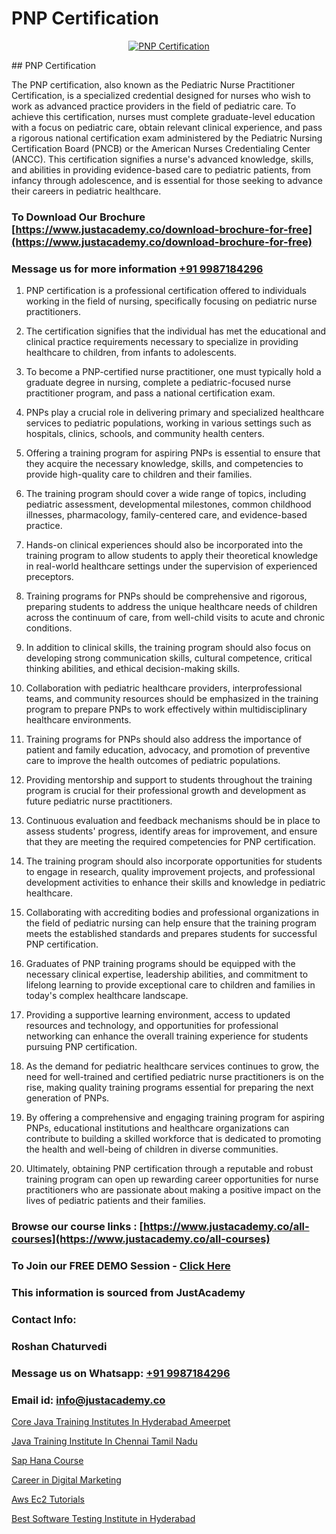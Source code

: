 # PNP Certification

<p align="center">
  <a href="https://justacademy.co/course-detail/pmp-certification-training">
    <img src="https://justacademy.co/storage2/course_image/1709713463_course_image.webp" alt="PNP Certification">
  </a>
</p>
## PNP Certification

The PNP certification, also known as the Pediatric Nurse Practitioner Certification, is a specialized credential designed for nurses who wish to work as advanced practice providers in the field of pediatric care. To achieve this certification, nurses must complete graduate-level education with a focus on pediatric care, obtain relevant clinical experience, and pass a rigorous national certification exam administered by the Pediatric Nursing Certification Board (PNCB) or the American Nurses Credentialing Center (ANCC). This certification signifies a nurse's advanced knowledge, skills, and abilities in providing evidence-based care to pediatric patients, from infancy through adolescence, and is essential for those seeking to advance their careers in pediatric healthcare.
### To Download Our Brochure [https://www.justacademy.co/download-brochure-for-free](https://www.justacademy.co/download-brochure-for-free)
### Message us for more information [+91 9987184296](https://api.whatsapp.com/send?phone=919987184296)
1) PNP certification is a professional certification offered to individuals working in the field of nursing, specifically focusing on pediatric nurse practitioners.

2) The certification signifies that the individual has met the educational and clinical practice requirements necessary to specialize in providing healthcare to children, from infants to adolescents.

3) To become a PNP-certified nurse practitioner, one must typically hold a graduate degree in nursing, complete a pediatric-focused nurse practitioner program, and pass a national certification exam.

4) PNPs play a crucial role in delivering primary and specialized healthcare services to pediatric populations, working in various settings such as hospitals, clinics, schools, and community health centers.

5) Offering a training program for aspiring PNPs is essential to ensure that they acquire the necessary knowledge, skills, and competencies to provide high-quality care to children and their families.

6) The training program should cover a wide range of topics, including pediatric assessment, developmental milestones, common childhood illnesses, pharmacology, family-centered care, and evidence-based practice.

7) Hands-on clinical experiences should also be incorporated into the training program to allow students to apply their theoretical knowledge in real-world healthcare settings under the supervision of experienced preceptors.

8) Training programs for PNPs should be comprehensive and rigorous, preparing students to address the unique healthcare needs of children across the continuum of care, from well-child visits to acute and chronic conditions.

9) In addition to clinical skills, the training program should also focus on developing strong communication skills, cultural competence, critical thinking abilities, and ethical decision-making skills.

10) Collaboration with pediatric healthcare providers, interprofessional teams, and community resources should be emphasized in the training program to prepare PNPs to work effectively within multidisciplinary healthcare environments.

11) Training programs for PNPs should also address the importance of patient and family education, advocacy, and promotion of preventive care to improve the health outcomes of pediatric populations.

12) Providing mentorship and support to students throughout the training program is crucial for their professional growth and development as future pediatric nurse practitioners.

13) Continuous evaluation and feedback mechanisms should be in place to assess students' progress, identify areas for improvement, and ensure that they are meeting the required competencies for PNP certification.

14) The training program should also incorporate opportunities for students to engage in research, quality improvement projects, and professional development activities to enhance their skills and knowledge in pediatric healthcare.

15) Collaborating with accrediting bodies and professional organizations in the field of pediatric nursing can help ensure that the training program meets the established standards and prepares students for successful PNP certification.

16) Graduates of PNP training programs should be equipped with the necessary clinical expertise, leadership abilities, and commitment to lifelong learning to provide exceptional care to children and families in today's complex healthcare landscape.

17) Providing a supportive learning environment, access to updated resources and technology, and opportunities for professional networking can enhance the overall training experience for students pursuing PNP certification.

18) As the demand for pediatric healthcare services continues to grow, the need for well-trained and certified pediatric nurse practitioners is on the rise, making quality training programs essential for preparing the next generation of PNPs.

19) By offering a comprehensive and engaging training program for aspiring PNPs, educational institutions and healthcare organizations can contribute to building a skilled workforce that is dedicated to promoting the health and well-being of children in diverse communities.

20) Ultimately, obtaining PNP certification through a reputable and robust training program can open up rewarding career opportunities for nurse practitioners who are passionate about making a positive impact on the lives of pediatric patients and their families.

### Browse our course links : [https://www.justacademy.co/all-courses](https://www.justacademy.co/all-courses) 
### To Join our FREE DEMO Session - [Click Here](https://www.justacademy.co/register-for-course-demo)


### This information is sourced from JustAcademy
### Contact Info:
### Roshan Chaturvedi
### Message us on Whatsapp: [+91 9987184296](https://api.whatsapp.com/send?phone=919987184296)
### Email id: [info@justacademy.co](mailto:info@justacademy.co)
                
[Core Java Training Institutes In Hyderabad Ameerpet](https://www.linkedin.com/pulse/core-java-training-institutes-hyderabad-ameerpet-gcgie?trackingId=uFSRTjzZzb19oJ8SCcqKQA%3D%3D&lipi=urn%3Ali%3Apage%3Ad_flagship3_company_admin%3B84%2Br3TF5Sai5zePv40hxgg%3D%3D)

[Java Training Institute In Chennai Tamil Nadu](https://www.linkedin.com/pulse/java-training-institute-chennai-tamil-nadu-justacademy-london-j9jwf?trackingId=8vO7rfiF8AYhFYO7r60qng%3D%3D&lipi=urn%3Ali%3Apage%3Ad_flagship3_company_admin%3B8bhEAS%2F%2FQ963blIb%2F6qnpA%3D%3D)

[Sap Hana Course](https://medium.com/@surajvaishnav5015/sap-hana-course-00eea77a650c)

[Career in Digital Marketing](https://medium.com/@abhidnya.1068/career-in-digital-marketing-9f2359641471)

[Aws Ec2 Tutorials](https://justacademyin.github.io/justacademy/aws-ec2-tutorials)

[Best Software Testing Institute in Hyderabad](https://justacademyin.github.io/justacademy/best-software-testing-institute-in-hyderabad)


